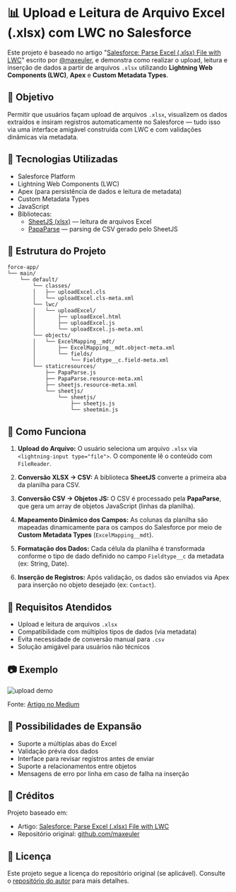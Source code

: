 # 📊 Upload e Leitura de Arquivo Excel (.xlsx) com LWC no Salesforce

Este projeto é baseado no artigo "[Salesforce: Parse Excel (.xlsx) File with LWC](https://medium.com/@maxeuler/salesforce-parse-excel-xlsx-file-with-lwc-78bf44e43c2e)" escrito por [@maxeuler](https://medium.com/@maxeuler), e demonstra como realizar o upload, leitura e inserção de dados a partir de arquivos `.xlsx` utilizando **Lightning Web Components (LWC)**, **Apex** e **Custom Metadata Types**.

## 📌 Objetivo

Permitir que usuários façam upload de arquivos `.xlsx`, visualizem os dados extraídos e insiram registros automaticamente no Salesforce — tudo isso via uma interface amigável construída com LWC e com validações dinâmicas via metadata.

## 🚀 Tecnologias Utilizadas

- Salesforce Platform
- Lightning Web Components (LWC)
- Apex (para persistência de dados e leitura de metadata)
- Custom Metadata Types
- JavaScript
- Bibliotecas:
  - [SheetJS (xlsx)](https://github.com/SheetJS/sheetjs) — leitura de arquivos Excel
  - [PapaParse](https://www.papaparse.com/) — parsing de CSV gerado pelo SheetJS

## 📁 Estrutura do Projeto

```
force-app/
└── main/
    └── default/
        └── classes/
        │   ├── uploadExcel.cls
        │   └── uploadExcel.cls-meta.xml
        └── lwc/
        │   └── uploadExcel/
        │       ├── uploadExcel.html
        │       ├── uploadExcel.js
        │       └── uploadExcel.js-meta.xml
        └── objects/
        │   └── ExcelMapping__mdt/
        │       ├── ExcelMapping__mdt.object-meta.xml
        │       └── fields/
        │           └── Fieldtype__c.field-meta.xml
        └── staticresources/
            ├── PapaParse.js
            ├── PapaParse.resource-meta.xml
            ├── sheetjs.resource-meta.xml
            └── sheetjs/
                └── sheetjs/
                    ├── sheetjs.js
                    └── sheetmin.js
```

## 🧠 Como Funciona

1. **Upload do Arquivo:**
   O usuário seleciona um arquivo `.xlsx` via `<lightning-input type="file">`. O componente lê o conteúdo com `FileReader`.

2. **Conversão XLSX → CSV:**
   A biblioteca **SheetJS** converte a primeira aba da planilha para CSV.

3. **Conversão CSV → Objetos JS:**
   O CSV é processado pela **PapaParse**, que gera um array de objetos JavaScript (linhas da planilha).

4. **Mapeamento Dinâmico dos Campos:**
   As colunas da planilha são mapeadas dinamicamente para os campos do Salesforce por meio de **Custom Metadata Types** (`ExcelMapping__mdt`).

5. **Formatação dos Dados:**
   Cada célula da planilha é transformada conforme o tipo de dado definido no campo `Fieldtype__c` da metadata (ex: String, Date).

6. **Inserção de Registros:**
   Após validação, os dados são enviados via Apex para inserção no objeto desejado (ex: `Contact`).

## 🧩 Requisitos Atendidos

- Upload e leitura de arquivos `.xlsx`
- Compatibilidade com múltiplos tipos de dados (via metadata)
- Evita necessidade de conversão manual para `.csv`
- Solução amigável para usuários não técnicos

## 📷 Exemplo

![upload demo](https://miro.medium.com/v2/resize:fit:720/format:webp/1*Xn80tKoBYPdazIQXl8tPqg.gif)

Fonte: [Artigo no Medium](https://medium.com/@maxeuler/salesforce-parse-excel-xlsx-file-with-lwc-78bf44e43c2e)

## 📌 Possibilidades de Expansão

- Suporte a múltiplas abas do Excel
- Validação prévia dos dados
- Interface para revisar registros antes de enviar
- Suporte a relacionamentos entre objetos
- Mensagens de erro por linha em caso de falha na inserção

## 🙏 Créditos

Projeto baseado em:

- Artigo: [Salesforce: Parse Excel (.xlsx) File with LWC](https://medium.com/@maxeuler/salesforce-parse-excel-xlsx-file-with-lwc-78bf44e43c2e)
- Repositório original: [github.com/maxeuler](https://github.com/maxeuler)

## 📄 Licença

Este projeto segue a licença do repositório original (se aplicável). Consulte o [repositório do autor](https://github.com/maxeuler) para mais detalhes.